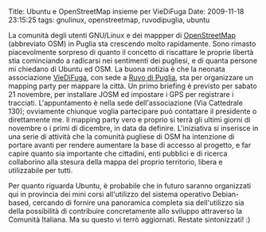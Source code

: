 Title: Ubuntu e OpenStreetMap insieme per VieDiFuga
Date:  2009-11-18 23:15:25
tags: gnulinux, openstreetmap, ruvodipuglia, ubuntu

La comunità degli utenti GNU/Linux e dei mappper
di [OpenStreetMap][3] (abbreviato OSM) in Puglia sta crescendo molto rapidamente.
Sono rimasto piacevolmente sorpreso di quanto il concetto di riscattare le
proprie libertà stia cominciando a radicarsi nei sentimenti dei pugliesi, e di
quanta persone mi chiedano di Ubuntu ed OSM. La buona notizia è che la neonata
associazione [VieDiFuga][1], con sede a [Ruvo di Puglia][2], sta per
organizzare un mapping party per mappare la città. Un primo briefing è 
previsto per sabato 21 novembre, per installare JOSM ed impostare i GPS per
registrare i tracciati. L'appuntamento è nella sede dell'associazione (Via
Cattedrale 130); ovviamente chiunque voglia partecipare può contattare il
presidente o direttamente me. Il mapping party vero e proprio si terrà gli
ultimi giorni di novembre o i primi di dicembre, in data da definire.
L'iniziativa si inserisce in una serie di attività che la comunità pugliese di
OSM ha intenzione di portare avanti per rendere aumentare la base di accesso
al progetto, e far capire quanto sia importante che cittadini, enti pubblici e
di ricerca collaborino alla stesura della mappa del proprio territorio, libera
e utilizzabile per tutti.


Per quanto riguarda Ubuntu, è probabile che in
futuro saranno organizzati qui in provincia dei mini corsi all'utilizzo del
sistema operativo Debian-based, cercando di fornire una panoramica completa
sia dell'utilizzo sia della possibilità di contribuire concretamente allo
sviluppo attraverso la Comunità Italiana. Ma su questo vi terrò aggiornati.
Restate sintonizzati! :)

   [1]: http://www.viedifuga.it/

   [2]: http://it.wikipedia.org/wiki/Ruvo_di_puglia

   [3]: http://www.openstreetmap.org
